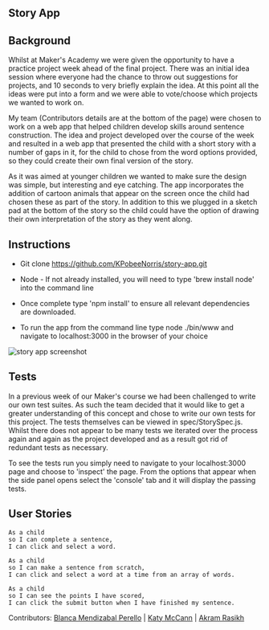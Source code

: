 ## Story App

Background
-----

Whilst at Maker's Academy we were given the opportunity to have a practice project week ahead of the final project.  There was an initial idea session where everyone had the chance to throw out suggestions for projects, and 10 seconds to very briefly explain the idea.  At this point all the ideas were put into a form and we were able to vote/choose which projects we wanted to work on.  

My team (Contributors details are at the bottom of the page) were chosen to work on a web app that helped children develop skills around sentence construction.  The idea and project developed over the course of the week and resulted in a web app that presented the child with a short story with a number of gaps in it, for the child to chose from the word options provided, so they could create their own final version of the story.  

As it was aimed at younger children we wanted to make sure the design was simple, but interesting and eye catching.  The app incorporates the addition of cartoon animals that appear on the screen once the child had chosen these as part of the story.  In addition to this we plugged in a sketch pad at the bottom of the story so the child could have the option of drawing their own interpretation of the story as they went along.

Instructions
------
* Git clone https://github.com/KPobeeNorris/story-app.git
* Node - If not already installed, you will need to type 'brew install node' into the command line
* Once complete type 'npm install' to ensure all relevant dependencies are downloaded.

* To run the app from the command line type node ./bin/www and navigate to localhost:3000 in the browser of your choice

![story app screenshot](https://cloud.githubusercontent.com/assets/20423761/22204954/a918a72e-e16c-11e6-9f52-a9c3d5d58fa3.png)


Tests
-----
In a previous week of our Maker's course we had been challenged to write our own test suites.  As such the team decided that it would like to get a greater understanding of this concept and chose to write our own tests for this project.  The tests themselves can be viewed in spec/StorySpec.js.  Whilst there does not appear to be many tests we iterated over the process again and again as the project developed and as a result got rid of redundant tests as necessary.  

To see the tests run you simply need to navigate to your localhost:3000 page and choose to 'inspect' the page.  From the options that appear when the side panel opens select the 'console' tab and it will display the passing tests.

User Stories
------
```
As a child  
so I can complete a sentence,  
I can click and select a word.  

As a child  
so I can make a sentence from scratch,  
I can click and select a word at a time from an array of words.  

As a child  
so I can see the points I have scored,  
I can click the submit button when I have finished my sentence.
```

Contributors:
[Blanca Mendizabal Perello](https://github.com/groundberry) | [Katy McCann](https://github.com/Katy600) | [Akram Rasikh](https://github.com/AkramRasikh)
